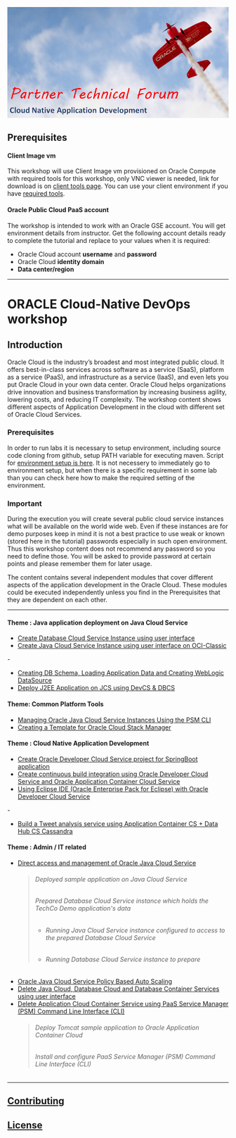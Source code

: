 ![](common/images/ptf.header.png)
## Prerequisites

#### Client Image vm

This workshop will use Client Image vm provisioned on Oracle Compute with required tools for this workshop, only VNC viewer is needed, link for download is on [client tools page](ClientTools.md). You can use your client environment if you have [required tools](ClientTools.md).

#### Oracle Public Cloud PaaS  account

The workshop is intended to work with an Oracle GSE account. You will get environment details from instructor. Get the following account details ready to complete the tutorial and replace to your values when it is required:

+ Oracle Cloud account **username** and **password**
+ Oracle Cloud **identity domain**
+ **Data center/region**

---
# ORACLE Cloud-Native DevOps workshop #

## Introduction ##

Oracle Cloud is the industry’s broadest and most integrated public cloud. It offers best-in-class services across software as a service (SaaS), platform as a service (PaaS), and infrastructure as a service (IaaS), and even lets you put Oracle Cloud in your own data center. Oracle Cloud helps organizations drive innovation and business transformation by increasing business agility, lowering costs, and reducing IT complexity. The workshop content shows different aspects of Application Development in the cloud with different set of Oracle Cloud Services.

### Prerequisites ###

In order to run labs it is necessary to setup environment, including source code cloning from github, setup PATH variable for executing maven. Script for [environment setup is here](EnvSetup.md). It is not necessery to immediately go to environment setup, but when there is a specific requirement in some lab than you can check here how to make the required setting of the environment.

### Important ###

During the execution you will create several public cloud service instances what will be available on the world wide web. Even if these instances are for demo purposes keep in mind it is not a best practice to use weak or known (stored here in the tutorial) passwords especially in such open environment. Thus this workshop content does not recommend any password so you need to define those. You will be asked to provide password at certain points and please remember them for later usage.

The content contains several independent modules that cover different aspects of the application development in the Oracle Cloud. These modules could be executed independently unless you find in the Prerequisites that they are dependent on each other.

----

#### Theme : Java application deployment on Java Cloud Service ####

+ [Create Database Cloud Service Instance using user interface](dbcs-create/README.md)
+ [Create Java Cloud Service Instance using user interface on OCI-Classic](jcs-create/README.md)

<p>-</p>

+ [Creating DB Schema, Loading Application Data and Creating WebLogic DataSource](AppDataLoad-DevCS-DBCS/README.md)
+ [Deploy J2EE Application on JCS using DevCS & DBCS](AppDeploy-JCS-DevCS-DBCS/README.md)


#### Theme: Common Platform Tools  ####

+ [Managing Oracle Java Cloud Service Instances Using the PSM CLI](psm-jcs-mgmt/README.md)
+ [Creating a Template for Oracle Cloud Stack Manager](stack-template/dbcs/README.md)

#### Theme : Cloud Native Application Development ####

+ [Create Oracle Developer Cloud Service project for SpringBoot application](springboot-sample/create.devcs.project.md)
+ [Create continuous build integration using Oracle Developer Cloud Service and Oracle Application Container Cloud Service](springboot-sample/devcs.accs.ci.md)
+ [Using Eclipse IDE (Oracle Enterprise Pack for Eclipse) with Oracle Developer Cloud Service](oepe/setup.oepe.md)

<p>-</p>

+ [Build a Tweet analysis service using Application Container CS + Data Hub CS Cassandra](accs-dhcs-twitter/README.md)

#### Theme : Admin / IT related ####

+ [Direct access and management of Oracle Java Cloud Service](jcs-direct/README.md)
  > ###### Deployed sample application on Java Cloud Service
  > ###### Prepared Database Cloud Service instance which holds the TechCo Demo application's data
  >- ###### Running Java Cloud Service instance configured to access to the prepared Database Cloud Service
  >- ###### Running Database Cloud Service instance to prepare
+ [Oracle Java Cloud Service Policy Based Auto Scaling](jcs-autoscale/README.md)
+ [Delete Java Cloud, Database Cloud and Database Container Services using user interface](cleanup/cleanup-ui.md)
+ [Delete Application Cloud Container Service using PaaS Service Manager (PSM) Command Line Interface (CLI)](cleanup/cleanup-psm.md)
  > ###### Deploy Tomcat sample application to Oracle Application Container Cloud
  > ###### Install and configure PaaS Service Manager (PSM) Command Line Interface (CLI)

---

## [Contributing](../../CONTRIBUTING.md)

## [License](../../LICENSE.md)
